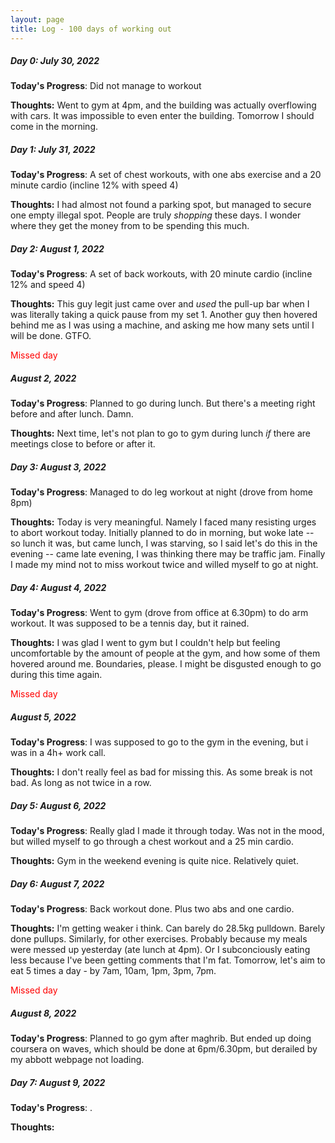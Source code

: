 ```yaml
---
layout: page
title: Log - 100 days of working out
---
```



##### Day 0: July 30, 2022

**Today's Progress**: Did not manage to workout

**Thoughts:** Went to gym at 4pm, and the building was actually overflowing with cars. It was impossible to even enter the building. Tomorrow I should come in the morning.




<div class="divider"></div>

##### Day 1: July 31, 2022

**Today's Progress**: A set of chest workouts, with one abs exercise and a 20 minute cardio (incline 12% with speed 4)

**Thoughts:** I had almost not found a parking spot, but managed to secure one empty illegal spot. People are truly _shopping_ these days. I wonder where they get the money from to be spending this much.


<div class="divider"></div>

##### Day 2: August 1, 2022

**Today's Progress**: A set of back workouts, with 20 minute cardio (incline 12% and speed 4)

**Thoughts:** This guy legit just came over and _used_ the pull-up bar when I was literally taking a quick pause from my set 1. Another guy then hovered behind me as I was using a machine, and asking me how many sets until I will be done. GTFO.


<div class="divider"></div>
<span style=color:red> Missed day</span>

##### August 2, 2022

**Today's Progress**: Planned to go during lunch. But there's a meeting right before and after lunch. Damn.

**Thoughts:** Next time, let's not plan to go to gym during lunch _if_ there are meetings close to before or after it.


<div class="divider"></div>

##### Day 3: August 3, 2022

**Today's Progress**: Managed to do leg workout at night (drove from home 8pm)

**Thoughts:** Today is very meaningful. Namely I faced many resisting urges to abort workout today. Initially planned to do in morning, but woke late -- so lunch it was, but came lunch, I was starving, so I said let's do this in the evening -- came late evening, I was thinking there may be traffic jam. Finally I made my mind not to miss workout twice and willed myself to go at night.


<div class="divider"></div>

##### Day 4: August 4, 2022

**Today's Progress**: Went to gym (drove from office at 6.30pm) to do arm workout. It was supposed to be a tennis day, but it rained.

**Thoughts:** I was glad I went to gym but I couldn't help but feeling uncomfortable by the amount of people at the gym, and how some of them hovered around me. Boundaries, please. I might be disgusted enough to go during this time again.


<div class="divider"></div>

<span style=color:red> Missed day</span>

##### August 5, 2022

**Today's Progress**: I was supposed to go to the gym in the evening, but i was in a 4h+ work call.

**Thoughts:** I don't really feel as bad for missing this. As some break is not bad. As long as not twice in a row.


<div class="divider"></div>

##### Day 5: August 6, 2022

**Today's Progress**: Really glad I made it through today. Was not in the mood, but willed myself to go through a chest workout and a 25 min cardio.

**Thoughts:** Gym in the weekend evening is quite nice. Relatively quiet.


<div class="divider"></div>

##### Day 6: August 7, 2022

**Today's Progress**: Back workout done. Plus two abs and one cardio.

**Thoughts:**  I'm getting weaker i think. Can barely do 28.5kg pulldown. Barely done pullups. Similarly, for other exercises. Probably because my meals were messed up yesterday (ate lunch at 4pm). Or I subconciously eating less because I've been getting comments that I'm fat. Tomorrow, let's aim to eat 5 times a day - by 7am, 10am, 1pm, 3pm, 7pm.


<div class="divider"></div>

<span style=color:red>Missed day</span>

##### August 8, 2022

**Today's Progress**: Planned to go gym after maghrib. But ended up doing coursera on waves, which should be done at 6pm/6.30pm, but derailed by my abbott webpage not loading.


<div class="divider"></div>

##### Day 7: August 9, 2022

**Today's Progress**: .

**Thoughts:**  


<div class="divider"></div>






